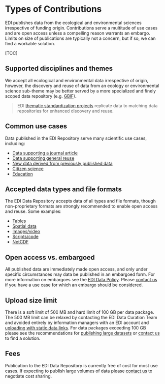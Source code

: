 # Types of Contributions

EDI publishes data from the ecological and environmental sciences irrespective of funding origin. Contributions serve a multitude of use cases and are open access unless a compelling reason warrants an embargo. Limits on size of publications are typically not a concern, but if so, we can find a workable solution.

[TOC]

## Supported disciplines and themes

We accept all ecological and environmental data irrespective of origin, however, the discovery and reuse of data from an ecology or environmental science sub-theme may be better served by a more specialized and finely scoped data repository (e.g. [GBIF](https://www.gbif.org/)).

>EDI [thematic standardization projects](/templates/resources/thematic-standardization.md) replicate data to matching data repositories for enhanced discovery and reuse.


## Common use cases

Data published in the EDI Repository serve many scientific use cases, including:

* [Data supporting a journal article](https://portal.edirepository.org/nis/mapbrowse?scope=edi&identifier=1077)
* [Data supporting general reuse](https://portal.edirepository.org/nis/mapbrowse?packageid=knb-lter-jrn.210365001.62)
* [New data derived from previously published data](https://portal.edirepository.org/nis/mapbrowse?packageid=edi.303.2)
* [Citizen science](https://portal.edirepository.org/nis/mapbrowse?scope=edi&identifier=949)
* [Education](https://portal.edirepository.org/nis/mapbrowse?scope=edi&identifier=270)

## Accepted data types and file formats

The EDI Data Repository accepts data of all types and file formats, though non-proprietary formats are strongly recommended to enable open access and reuse. Some examples:

* [Tables](https://portal.edirepository.org/nis/mapbrowse?scope=edi&identifier=1078)
* [Spatial data](https://portal.edirepository.org/nis/mapbrowse?scope=edi&identifier=98)
* [Images/video](https://portal.edirepository.org/nis/mapbrowse?packageid=knb-lter-vcr.239.3)
* [Scripts/code](https://portal.edirepository.org/nis/mapbrowse?scope=edi&identifier=1064)
* [NetCDF](https://portal.edirepository.org/nis/mapbrowse?packageid=knb-lter-nwt.171.1)

## Open access vs. embargoed

All published data are immediately made open access, and only under specific circumstances may data be published in an embargoed form. For more information on embargoes see the [EDI Data Policy](/templates/about/edi-policy.md#data-package-accessibility). Please [contact us](/templates/support/contact-us.md) if you have a use case for which an embargo should be considered.


## Upload size limit

There is a soft limit of 500 MB and hard limit of 100 GB per data package. The 500 MB limit can be relaxed by contacting the EDI Data Curation Team and avoided entirely by information managers with an EDI account and [uploading with static data links](https://docs.google.com/document/d/1DC403Wd6PfssjPXl-ToRNlC97xcr6kVoTWoFE4R2_bk/edit#heading=h.3yagd380wsrl). For data packages exceeding 100 GB please see the recommendations for [publishing large datasets](https://ediorg.github.io/data-package-best-practices/datapackage-design/large-data-sets.html) or [contact us](/templates/support/contact-us.md) to find a solution.


## Fees

Publication to the EDI Data Repository is currently free of cost for most use cases. If expecting to publish large volumes of data please [contact us](/templates/support/contact-us.md) to negotiate cost sharing.

